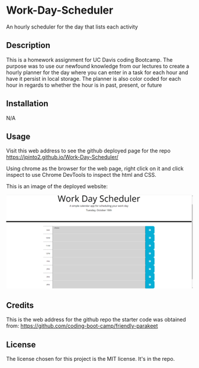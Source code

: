 # Work-Day-Scheduler
An hourly scheduler for the day that lists each activity

## Description

This is a homework assignment  for UC Davis coding Bootcamp. 
The purpose was to use our newfound knowledge from our lectures to create a hourly planner for the day where you can enter in a task for each hour and have it persist in local storage. The planner is also color coded for each hour in regards to whether the hour is in past, present, or future

## Installation

N/A

## Usage

Visit this web address to see the github deployed page for the repo https://jpinto2.github.io/Work-Day-Scheduler/

Using chrome as the browser for the web page, right click on it and click inspect to use Chrome DevTools to inspect the html and CSS.

This is an image of the deployed website:

![alt expected website](https://github.com/jpinto2/Work-Day-Scheduler/blob/main/s23.png)

## Credits

This is the web address for the github repo the starter code was obtained from: https://github.com/coding-boot-camp/friendly-parakeet

## License

The license chosen for this project is the MIT license. It's in the repo.